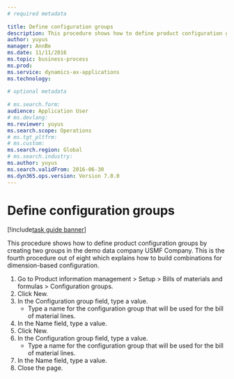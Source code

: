 ```yaml
--- 
# required metadata 
 
title: Define configuration groups
description: This procedure shows how to define product configuration groups by creating two groups in the demo data company USMF Company. 
author: yuyus
manager: AnnBe 
ms.date: 11/11/2016
ms.topic: business-process 
ms.prod:  
ms.service: dynamics-ax-applications 
ms.technology:  
 
# optional metadata 
 
# ms.search.form:   
audience: Application User 
# ms.devlang:  
ms.reviewer: yuyus
ms.search.scope: Operations 
# ms.tgt_pltfrm:  
# ms.custom:  
ms.search.region: Global
# ms.search.industry: 
ms.author: yuyus
ms.search.validFrom: 2016-06-30 
ms.dyn365.ops.version: Version 7.0.0 
---
```

# Define configuration groups

[!include[task guide banner](../../includes/task-guide-banner.md)]

This procedure shows how to define product configuration groups by creating two groups in the demo data company USMF Company. This is the fourth procedure out of eight which explains how to build combinations for dimension-based configuration.

1. Go to Product information management > Setup > Bills of materials and formulas > Configuration groups.
2. Click New.
3. In the Configuration group field, type a value.
    * Type a name for the configuration group that will be used for the bill of material lines.  
4. In the Name field, type a value.
5. Click New.
6. In the Configuration group field, type a value.
    * Type a name for the configuration group that will be used for the bill of material lines.  
7. In the Name field, type a value.
8. Close the page.

